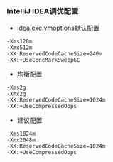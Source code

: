 ### IntelliJ IDEA调优配置

* idea.exe.vmoptions默认配置

~~~properties
-Xms128m
-Xmx512m
-XX:ReservedCodeCacheSize=240m
-XX:+UseConcMarkSweepGC
~~~

* 均衡配置

~~~properties
-Xms2g
-Xmx2g
-XX:ReservedCodeCacheSize=1024m
-XX:+UseCompressedOops
~~~

* 建议配置

~~~properties
-Xms1024m
-Xmx2048m
-XX:ReservedCodeCacheSize=1024m
-XX:+UseCompressedOops
~~~

